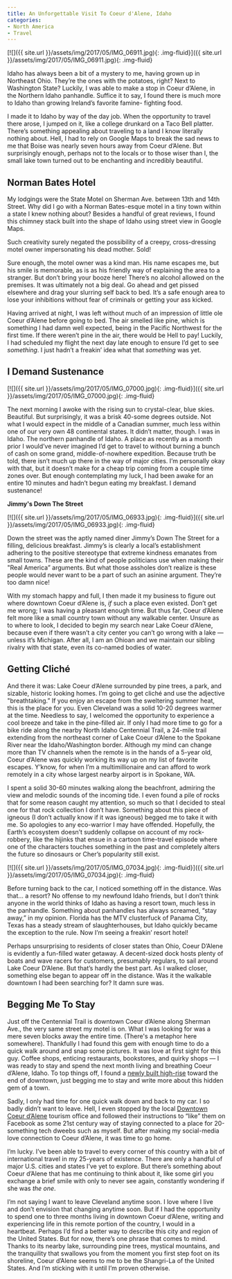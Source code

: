 ```yaml
---
title: An Unforgettable Visit To Coeur d'Alene, Idaho
categories:
- North America
- Travel
---
```


[![]({{ site.url }}/assets/img/2017/05/IMG_06911.jpg){: .img-fluid}]({{ site.url }}/assets/img/2017/05/IMG_06911.jpg){: .img-fluid}

Idaho has always been a bit of a mystery to me, having grown up in Northeast Ohio. They’re the ones with the potatoes, right? Next to Washington State? Luckily, I was able to make a stop in Coeur d’Alene, in the Northern Idaho panhandle. Suffice it to say, I found there is much more to Idaho than growing Ireland’s favorite famine- fighting food.<!-- more -->

I made it to Idaho by way of the day job. When the opportunity to travel there arose, I jumped on it, like a college drunkard on a Taco Bell platter. There’s something appealing about traveling to a land I know literally nothing about. Hell, I had to rely on Google Maps to break the sad news to me that Boise was nearly seven hours away from Coeur d’Alene. But surprisingly enough, perhaps not to the locals or to those wiser than I, the small lake town turned out to be enchanting and incredibly beautiful.

## **Norman Bates Hotel**

My lodgings were the State Motel on Sherman Ave. between 13th and 14th Street. Why did I go with a Norman Bates-esque motel in a tiny town within a state I knew nothing about? Besides a handful of great reviews, I found this chimney stack built into the shape of Idaho using street view in Google Maps.

Such creativity surely negated the possibility of a creepy, cross-dressing motel owner impersonating his dead mother. Sold!

Sure enough, the motel owner was a kind man. His name escapes me, but his smile is memorable, as is as his friendly way of explaining the area to a stranger. But don’t bring your booze here! There’s no alcohol allowed on the premises. It was ultimately not a big deal. Go ahead and get pissed elsewhere and drag your slurring self back to bed. It’s a safe enough area to lose your inhibitions without fear of criminals or getting your ass kicked.

Having arrived at night, I was left without much of an impression of little ole Coeur d’Alene before going to bed. The air smelled like pine, which is something I had damn well expected, being in the Pacific Northwest for the first time. If there weren’t pine in the air, there would be Hell to pay! Luckily, I had scheduled my flight the next day late enough to ensure I’d get to see _something_. I just hadn’t a freakin’ idea what that _something_ was yet.

## **I Demand Sustenance**

[![]({{ site.url }}/assets/img/2017/05/IMG_07000.jpg){: .img-fluid}]({{ site.url }}/assets/img/2017/05/IMG_07000.jpg){: .img-fluid}

The next morning I awoke with the rising sun to crystal-clear, blue skies. Beautiful. But surprisingly, it was a brisk 40-some degrees outside. Not what I would expect in the middle of a Canadian summer, much less within one of our very own 48 continental states. It didn’t matter, though. I was in Idaho. The northern panhandle of Idaho. A place as recently as a month prior I would’ve never imagined I’d get to travel to without burning a bunch of cash on some grand, middle-of-nowhere expedition. Because truth be told, there isn’t much up there in the way of major cities. I’m personally okay with that, but it doesn’t make for a cheap trip coming from a couple time zones over. But enough contemplating my luck, I had been awake for an entire 10 minutes and hadn’t begun eating my breakfast. I demand sustenance!

**Jimmy's Down The Street**

[![]({{ site.url }}/assets/img/2017/05/IMG_06933.jpg){: .img-fluid}]({{ site.url }}/assets/img/2017/05/IMG_06933.jpg){: .img-fluid}

Down the street was the aptly named diner Jimmy’s Down The Street for a filling, delicious breakfast. Jimmy’s is clearly a local’s establishment adhering to the positive stereotype that extreme kindness emanates from small towns. These are the kind of people politicians use when making their "Real America” arguments. But what those assholes don’t realize is these people would never want to be a part of such an asinine argument. They’re too damn nice!

With my stomach happy and full, I then made it my business to figure out where downtown Coeur d’Alene is, _if_ such a place even existed. Don’t get me wrong; I was having a pleasant enough time. But thus far, Coeur d’Alene felt more like a small country town without any walkable center. Unsure as to where to look, I decided to begin my search near Lake Coeur d’Alene, because even if there wasn’t a city center you can’t go wrong with a lake — unless it’s Michigan. After all, I am an Ohioan and we maintain our sibling rivalry with that state, even its co-named bodies of water.

## **Getting Cliché**

And there it was: Lake Coeur d’Alene surrounded by pine trees, a park, and sizable, historic looking homes. I’m going to get cliché and use the adjective "breathtaking.” If you enjoy an escape from the sweltering summer heat, this is the place for you. Even Cleveland was a solid 10-20 degrees warmer at the time. Needless to say, I welcomed the opportunity to experience a cool breeze and take in the pine-filled air. If only I had more time to go for a bike ride along the nearby North Idaho Centennial Trail, a 24-mile trail extending from the northeast corner of Lake Coeur d’Alene to the Spokane River near the Idaho/Washington border. Although my mind can change more than TV channels when the remote is in the hands of a 5-year old, Coeur d’Alene was quickly working its way up on my list of favorite escapes. Y’know, for when I’m a multimillionaire and can afford to work remotely in a city whose largest nearby airport is in Spokane, WA.

I spent a solid 30-60 minutes walking along the beachfront, admiring the view and melodic sounds of the incoming tide. I even found a pile of rocks that for some reason caught my attention, so much so that I decided to steal one for that rock collection I don’t have. Something about this piece of igneous (I don’t actually know if it was igneous) begged me to take it with me. So apologies to any eco-warrior I may have offended. Hopefully, the Earth’s ecosystem doesn’t suddenly collapse on account of my rock-robbery, like the hijinks that ensue in a cartoon time-travel episode where one of the characters touches something in the past and completely alters the future so dinosaurs or Cher’s popularity still exist.

[![]({{ site.url }}/assets/img/2017/05/IMG_07034.jpg){: .img-fluid}]({{ site.url }}/assets/img/2017/05/IMG_07034.jpg){: .img-fluid}

Before turning back to the car, I noticed something off in the distance. Was that… a resort? No offense to my newfound Idaho friends, but I don’t think anyone in the world thinks of Idaho as having a resort town, much less in the panhandle. Something about panhandles has always screamed, “stay away,” in my opinion. Florida has the MTV clusterfuck of Panama City, Texas has a steady stream of slaughterhouses, but Idaho quickly became the exception to the rule. Now I’m seeing a freakin’ resort hotel!

Perhaps unsurprising to residents of closer states than Ohio, Coeur D’Alene is evidently a fun-filled water getaway. A decent-sized dock hosts plenty of boats and wave racers for customers, presumably regulars, to sail around Lake Coeur D’Alene. But that’s hardly the best part. As I walked closer, something else began to appear off in the distance. Was it the walkable downtown I had been searching for? It damn sure was.

## Begging Me To Stay

Just off the Centennial Trail is downtown Coeur d’Alene along Sherman Ave., the very same street my motel is on. What I was looking for was a mere seven blocks away the entire time. (There's a metaphor here somewhere). Thankfully I had found this gem with enough time to do a quick walk around and snap some pictures. It was love at first sight for this guy. Coffee shops, enticing restaurants, bookstores, and quirky shops — I was ready to stay and spend the next month living and breathing Coeur d’Alene, Idaho. To top things off, I found a [newly built high-rise](http://www.parksidecda.com/) toward the end of downtown, just begging me to stay and write more about this hidden gem of a town.

Sadly, I only had time for one quick walk down and back to my car. I so badly didn’t want to leave. Hell, I even stopped by the local [Downtown Coeur d’Alene](http://www.cdadowntown.com/) tourism office and followed their instructions to “like” them on Facebook as some 21st century way of staying connected to a place for 20-something tech dweebs such as myself. But after making my social-media love connection to Coeur d’Alene, it was time to go home.

I’m lucky. I’ve been able to travel to every corner of this country with a bit of international travel in my 25-years of existence. There are only a handful of major U.S. cities and states I’ve yet to explore. But there’s something about Coeur d’Alene that has me continuing to think about it, like some girl you exchange a brief smile with only to never see again, constantly wondering if she was _the one_.

I’m not saying I want to leave Cleveland anytime soon. I love where I live and don’t envision that changing anytime soon. But if I had the opportunity to spend one to three months living in downtown Coeur d’Alene, writing and experiencing life in this remote portion of the country, I would in a heartbeat. Perhaps I’d find a better way to describe this city and region of the United States. But for now, there’s one phrase that comes to mind. Thanks to its nearby lake, surrounding pine trees, mystical mountains, and the tranquility that swallows you from the moment you first step foot on its shoreline, Coeur d’Alene seems to me to be the Shangri-La of the United States. And I’m sticking with it until I’m proven otherwise.
